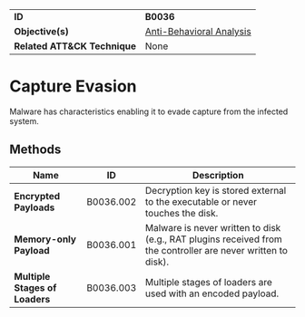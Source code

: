 |||
|---|---|
|**ID**|**B0036**|
|**Objective(s)**|[Anti-Behavioral Analysis](../anti-behavioral-analysis)|
|**Related ATT&CK Technique**|None|


Capture Evasion
===============
Malware has characteristics enabling it to evade capture from the infected system.

Methods
-------
|Name|ID|Description|
|---|---|---|
|**Encrypted Payloads**|B0036.002|Decryption key is stored external to the executable or never touches the disk.|
|**Memory-only Payload**|B0036.001|Malware is never written to disk (e.g., RAT plugins received from the controller are never written to disk).|
|**Multiple Stages of Loaders**|B0036.003|Multiple stages of loaders are used with an encoded payload.|
